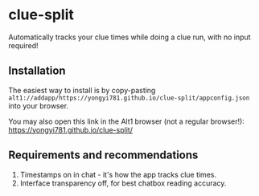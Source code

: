 # clue-split
Automatically tracks your clue times while doing a clue run, with no input required!

## Installation
The easiest way to install is by copy-pasting `alt1://addapp/https://yongyi781.github.io/clue-split/appconfig.json` into your browser.

You may also open this link in the Alt1 browser (not a regular browser!): <https://yongyi781.github.io/clue-split/>

## Requirements and recommendations

1. Timestamps on in chat - it's how the app tracks clue times.
2. Interface transparency off, for best chatbox reading accuracy.
